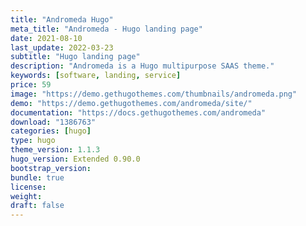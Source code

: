 ```yaml
---
title: "Andromeda Hugo"
meta_title: "Andromeda - Hugo landing page"
date: 2021-08-10
last_update: 2022-03-23
subtitle: "Hugo landing page"
description: "Andromeda is a Hugo multipurpose SAAS theme."
keywords: [software, landing, service]
price: 59
image: "https://demo.gethugothemes.com/thumbnails/andromeda.png"
demo: "https://demo.gethugothemes.com/andromeda/site/"
documentation: "https://docs.gethugothemes.com/andromeda"
download: "1386763"
categories: [hugo]
type: hugo
theme_version: 1.1.3
hugo_version: Extended 0.90.0
bootstrap_version:
bundle: true
license: 
weight:
draft: false
---
```

